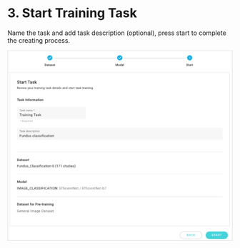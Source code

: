 # 3. Start Training Task

Name the task and add task description (optional), press start to complete the creating process.

![](../../.gitbook/assets/con-4-1-3-1.png)
